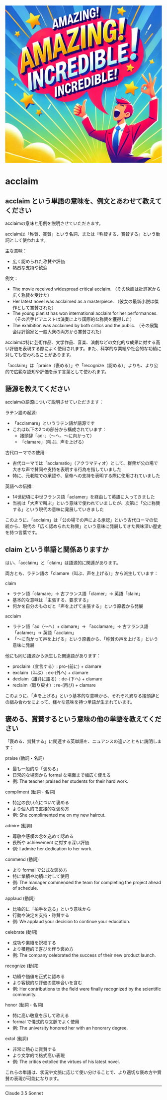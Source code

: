 ![acclaim](./imgs/acclaim.webp)

# acclaim

## acclaim という単語の意味を、例文とあわせて教えてください

acclaimの意味と用例を説明させていただきます。

acclaimは「称賛、賞賛」という名詞、または「称賛する、賞賛する」という動詞として使われます。

主な意味：

 * 広く認められた称賛や評価
 * 熱烈な支持や歓迎

例文：

 * The movie received widespread critical acclaim. （その映画は批評家から広く称賛を受けた）
 * Her latest novel was acclaimed as a masterpiece. （彼女の最新小説は傑作として賞賛された）
 * The young pianist has won international acclaim for her performances. （その若手ピアニストは演奏により国際的な称賛を獲得した）
 * The exhibition was acclaimed by both critics and the public. （その展覧会は評論家と一般大衆の両方から賞賛された）

acclaimは特に芸術作品、文学作品、音楽、演劇などの文化的な成果に対する高い評価を表現する際によく使用されます。また、科学的な業績や社会的な功績に対しても使われることがあります。

「acclaim」は「praise（褒める）」や「recognize（認める）」よりも、より公的で広範な認知や評価を示す言葉として使われます。

## 語源を教えてください

acclaimの語源について説明させていただきます：

ラテン語の起源:

 * 「acclamare」というラテン語が語源です
 * これは以下の2つの部分から構成されています：
	* 接頭辞「ad-」（～へ、～に向かって）
	* 「clamare」（叫ぶ、声を上げる）

古代ローマでの使用:

 * 古代ローマでは「acclamatio」（アクラマティオ）として、群衆が公の場で大きな声で賛同や支持を表明する行為を指していました
 * 特に、元老院での承認や、皇帝への支持を表明する際に使用されていました

英語への伝播:

 * 14世紀頃に中世フランス語「aclamer」を経由して英語に入ってきました
 * 当初は「大声で叫ぶ」という意味で使われていましたが、次第に「公に称賛する」という現代の意味に発展していきました

このように、「acclaim」は「公の場での声による承認」という古代ローマの伝統から、現代の「広く認められた称賛」という意味に発展してきた興味深い歴史を持つ言葉です。

## claim という単語と関係ありますか

はい、「acclaim」と「claim」は語源的に関連があります。

両方とも、ラテン語の「clamare（叫ぶ、声を上げる）」から派生しています：

claim

 * ラテン語「clamare」→ 古フランス語「clamer」→ 英語「claim」
 * 基本的な意味は「主張する、要求する」
 * 何かを自分のものだと「声を上げて主張する」という原義から発展

acclaim

 * ラテン語「ad（～へ）+ clamare」→ 「acclamare」→ 古フランス語「aclamer」→ 英語「acclaim」
 * 「～に向かって声を上げる」という原義から、「称賛の声を上げる」という意味に発展

他にも同じ語源から派生した関連語があります：

 * proclaim（宣言する）: pro-(前に) + clamare
 * exclaim（叫ぶ）: ex-(外へ) + clamare
 * declaim（雄弁に語る）: de-(下へ) + clamare
 * reclaim（取り戻す）: re-(再び) + clamare

このように、「声を上げる」という基本的な意味から、それぞれ異なる接頭辞との組み合わせによって、様々な意味を持つ単語が生まれています。

## 褒める、賞賛するという意味の他の単語を教えてください

「褒める、賞賛する」に関連する英単語を、ニュアンスの違いとともに説明します：

praise (動詞・名詞)

 * 最も一般的な「褒める」
 * 日常的な場面から formal な場面まで幅広く使える
 * 例: The teacher praised her students for their hard work.

compliment (動詞・名詞)

 * 特定の良い点について褒める
 * より個人的で直接的な褒め方
 * 例: She complimented me on my new haircut.

admire (動詞)

 * 尊敬や感嘆の念を込めて認める
 * 長所や achievement に対する深い評価
 * 例: I admire her dedication to her work.

commend (動詞)

 * より formal で公式な褒め方
 * 特に業績や功績に対して使用
 * 例: The manager commended the team for completing the project ahead of schedule.

applaud (動詞)

 * 比喩的に「拍手を送る」という意味から
 * 行動や決定を支持・称賛する
 * 例: We applaud your decision to continue your education.

celebrate (動詞)

 * 成功や業績を祝福する
 * より積極的で喜びを伴う褒め方
 * 例: The company celebrated the success of their new product launch.

recognize (動詞)

 * 功績や価値を正式に認める
 * より客観的な評価の意味合いを含む
 * 例: Her contributions to the field were finally recognized by the scientific community.

honor (動詞・名詞)

 * 特に高い敬意を示して称える
 * formal で儀式的な文脈でよく使用
 * 例: The university honored her with an honorary degree.

extol (動詞)

 * 非常に熱心に賞賛する
 * より文学的で格式高い表現
 * 例: The critics extolled the virtues of his latest novel.

これらの単語は、状況や文脈に応じて使い分けることで、より適切な褒め方や賞賛の表現が可能になります。

---

Claude 3.5 Sonnet

